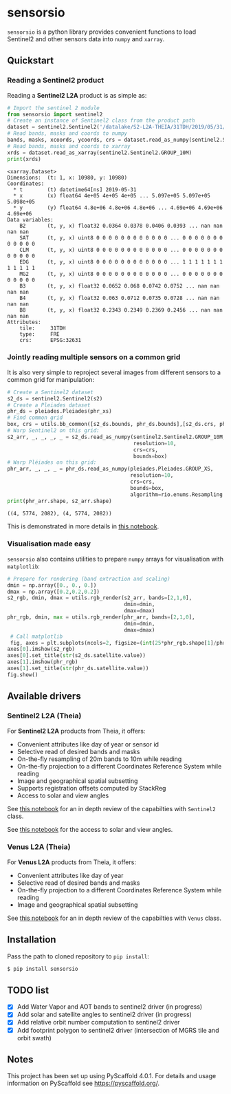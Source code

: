 # sensorsio

`sensorsio` is a python library provides convenient functions to load Sentinel2 and other sensors data into `numpy` and `xarray`.

## Quickstart

### Reading a Sentinel2 product

Reading a **Sentinel2 L2A** product is as simple as:

```python
# Import the sentinel 2 module
from sensorsio import sentinel2
# Create an instance of Sentinel2 class from the product path
dataset = sentinel2.Sentinel2('/datalake/S2-L2A-THEIA/31TDH/2019/05/31/SENTINEL2B_20190531-105916-927_L2A_T31TDH_C_V2-2/')
# Read bands, masks and coords to numpy
bands, masks, xcoords, ycoords, crs = dataset.read_as_numpy(sentinel2.Sentinel2.GROUP_10M)
# Read bands, masks and coords to xarray
xrds = dataset.read_as_xarray(sentinel2.Sentinel2.GROUP_10M)
print(xrds)
```
```
<xarray.Dataset>
Dimensions:  (t: 1, x: 10980, y: 10980)
Coordinates:
  * t        (t) datetime64[ns] 2019-05-31
  * x        (x) float64 4e+05 4e+05 4e+05 ... 5.097e+05 5.097e+05 5.098e+05
  * y        (y) float64 4.8e+06 4.8e+06 4.8e+06 ... 4.69e+06 4.69e+06 4.69e+06
Data variables:
    B2       (t, y, x) float32 0.0364 0.0378 0.0406 0.0393 ... nan nan nan nan
    SAT      (t, y, x) uint8 0 0 0 0 0 0 0 0 0 0 0 0 ... 0 0 0 0 0 0 0 0 0 0 0 0
    CLM      (t, y, x) uint8 0 0 0 0 0 0 0 0 0 0 0 0 ... 0 0 0 0 0 0 0 0 0 0 0 0
    EDG      (t, y, x) uint8 0 0 0 0 0 0 0 0 0 0 0 0 ... 1 1 1 1 1 1 1 1 1 1 1 1
    MG2      (t, y, x) uint8 0 0 0 0 0 0 0 0 0 0 0 0 ... 0 0 0 0 0 0 0 0 0 0 0 0
    B3       (t, y, x) float32 0.0652 0.068 0.0742 0.0752 ... nan nan nan nan
    B4       (t, y, x) float32 0.063 0.0712 0.0735 0.0728 ... nan nan nan nan
    B8       (t, y, x) float32 0.2343 0.2349 0.2369 0.2456 ... nan nan nan nan
Attributes:
    tile:     31TDH
    type:     FRE
    crs:      EPSG:32631
```
### Jointly reading multiple sensors on a common grid

It is also very simple to reproject several images from different sensors to a common grid for manipulation:

```python
# Create a Sentinel2 dataset
s2_ds = sentinel2.Sentinel2(s2)
# Create a Pleiades dataset
phr_ds = pleiades.Pleiades(phr_xs)
# Find common grid
box, crs = utils.bb_common([s2_ds.bounds, phr_ds.bounds],[s2_ds.crs, phr_ds.crs],snap=10)
# Warp Sentinel2 on this grid:
s2_arr, _, _, _, _ = s2_ds.read_as_numpy(sentinel2.Sentinel2.GROUP_10M,
                                         resolution=10,
                                         crs=crs,
                                         bounds=box)
# Warp Pléiades on this grid:
phr_arr, _, _, _ = phr_ds.read_as_numpy(pleiades.Pleiades.GROUP_XS,
                                        resolution=10,
                                        crs=crs,
                                        bounds=box,
                                        algorithm=rio.enums.Resampling.cubic)
print(phr_arr.shape, s2_arr.shape)
```
```
((4, 5774, 2082), (4, 5774, 2082))
```

This is demonstrated in more details in [this notebook](notebooks/joint_sensors.ipynb).

### Visualisation made easy

`sensorsio` also contains utilities to prepare `numpy` arrays for visualisation with `matplotlib`:

```python
# Prepare for rendering (band extraction and scaling)
dmin = np.array([0., 0., 0.])
dmax = np.array([0.2,0.2,0.2])
s2_rgb, dmin, dmax = utils.rgb_render(s2_arr, bands=[2,1,0], 
                                      dmin=dmin, 
                                      dmax=dmax)
phr_rgb, dmin, max = utils.rgb_render(phr_arr, bands=[2,1,0], 
                                      dmin=dmin, 
                                      dmax=dmax)
 # Call matplotlib
 fig, axes = plt.subplots(ncols=2, figsize=(int(25*phr_rgb.shape[1]/phr_rgb.shape[0]), 25))
axes[0].imshow(s2_rgb)
axes[0].set_title(str(s2_ds.satellite.value))
axes[1].imshow(phr_rgb)
axes[1].set_title(str(phr_ds.satellite.value))
fig.show()
 ```
 
 
## Available drivers
### Sentinel2 L2A (Theia)

For **Sentinel2 L2A** products from Theia, it offers:
*  Convenient attributes like day of year or sensor id
*  Selective read of desired bands and masks
*  On-the-fly resampling of 20m bands to 10m while reading
*  On-the-fly projection to a different Coordinates Reference System while reading
*  Image and geographical spatial subsetting
*  Supports registration offsets computed by StackReg
*  Access to solar and view angles

See [this notebook](notebooks/sentinel2.ipynb) for an in depth review of the capabilties with ```Sentinel2``` class.

See [this notebook](notebooks/sentinel2_angles.ipynb) for the access to solar and view angles.

### Venus L2A (Theia)

For **Venus L2A** products from Theia, it offers:
*  Convenient attributes like day of year
*  Selective read of desired bands and masks
*  On-the-fly projection to a different Coordinates Reference System while reading
*  Image and geographical spatial subsetting

See [this notebook](notebooks/venus.ipynb) for an in depth review of the capabilties with ```Venus``` class.


## Installation

Pass the path to cloned repository to ```pip install```:
```bash
$ pip install sensorsio
```
## TODO list

- [x] Add Water Vapor and AOT bands to sentinel2 driver (in progress)
- [x] Add solar and satellite angles to sentinel2 driver (in progress)
- [x] Add relative orbit number computation to sentinel2 driver
- [x] Add footprint polygon to sentinel2 driver (intersection of MGRS tile and orbit swath)

## Notes

This project has been set up using PyScaffold 4.0.1. For details and usage
information on PyScaffold see https://pyscaffold.org/.
